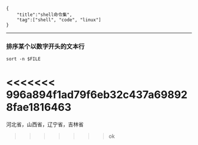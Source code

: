     {
        "title":"shell命令集",
        "tag":["shell", "code", "linux"]
    }

------------------

### 排序某个以数字开头的文本行

    sort -n $FILE
<<<<<<< 996a894f1ad79f6eb32c437a698928fae1816463
=======


河北省，山西省，辽宁省，吉林省
>>>>>>> ok
